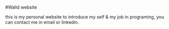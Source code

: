 #Walid website

this is my personal website to introduce my self & my job in programing, you can contact me in email or linkedin.
